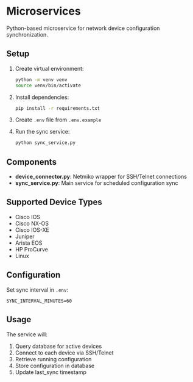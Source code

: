 # Microservices

Python-based microservice for network device configuration synchronization.

## Setup

1. Create virtual environment:
   ```bash
   python -m venv venv
   source venv/bin/activate
   ```

2. Install dependencies:
   ```bash
   pip install -r requirements.txt
   ```

3. Create `.env` file from `.env.example`

4. Run the sync service:
   ```bash
   python sync_service.py
   ```

## Components

- **device_connector.py**: Netmiko wrapper for SSH/Telnet connections
- **sync_service.py**: Main service for scheduled configuration sync

## Supported Device Types

- Cisco IOS
- Cisco NX-OS
- Cisco IOS-XE
- Juniper
- Arista EOS
- HP ProCurve
- Linux

## Configuration

Set sync interval in `.env`:
```env
SYNC_INTERVAL_MINUTES=60
```

## Usage

The service will:
1. Query database for active devices
2. Connect to each device via SSH/Telnet
3. Retrieve running configuration
4. Store configuration in database
5. Update last_sync timestamp
